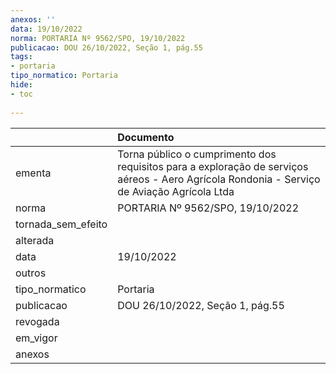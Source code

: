 ```yaml
---
anexos: ''
data: 19/10/2022
norma: PORTARIA Nº 9562/SPO, 19/10/2022
publicacao: DOU 26/10/2022, Seção 1, pág.55
tags:
- portaria
tipo_normatico: Portaria
hide: 
- toc 
 
---
```


|                    | Documento                                                                                                                                   |
|:-------------------|:--------------------------------------------------------------------------------------------------------------------------------------------|
| ementa             | Torna público o cumprimento dos requisitos para a exploração de serviços aéreos - Aero Agrícola Rondonia - Serviço de Aviação Agrícola Ltda |
| norma              | PORTARIA Nº 9562/SPO, 19/10/2022                                                                                                            |
| tornada_sem_efeito |                                                                                                                                             |
| alterada           |                                                                                                                                             |
| data               | 19/10/2022                                                                                                                                  |
| outros             |                                                                                                                                             |
| tipo_normatico     | Portaria                                                                                                                                    |
| publicacao         | DOU 26/10/2022, Seção 1, pág.55                                                                                                             |
| revogada           |                                                                                                                                             |
| em_vigor           |                                                                                                                                             |
| anexos             |                                                                                                                                             |